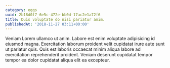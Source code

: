 ```yaml
---
category: eggs
uuid: 2b18d0f7-6e5c-472e-bb0d-17ac2e1a72f6
title: Duis voluptate do nisi pariatur anim.
publishedAt: '2018-11-27 03:11+00:00'
---
```


Veniam Lorem ullamco ut anim. Labore est enim voluptate adipisicing id eiusmod magna. Exercitation laborum proident velit cupidatat irure aute sunt ut pariatur quis. Quis est laboris occaecat minim aliqua labore ad exercitation reprehenderit proident. Veniam deserunt cupidatat tempor tempor ea dolor cupidatat aliqua elit ea excepteur.